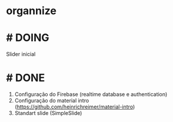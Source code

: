 # organnize

# # DOING
Slider inicial


# # DONE
1) Configuração do Firebase (realtime database e authentication)
2) Configuração do material intro (https://github.com/heinrichreimer/material-intro)
3) Standart slide (SimpleSlide)